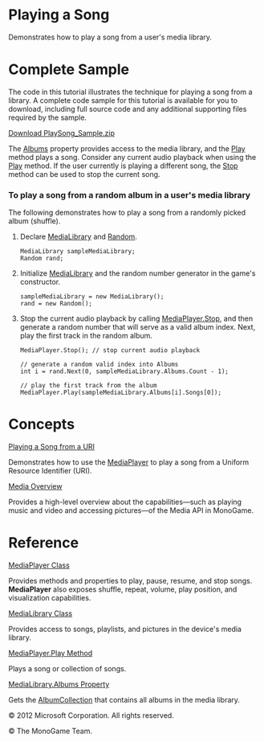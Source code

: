

# Playing a Song

Demonstrates how to play a song from a user's media library.

# Complete Sample

The code in this tutorial illustrates the technique for playing a song from a library. A complete code sample for this tutorial is available for you to download, including full source code and any additional supporting files required by the sample.

[Download PlaySong_Sample.zip](http://go.microsoft.com/fwlink/?LinkId=258717)

The [Albums](xref:MXF.Media.MediaLibrary.Albums) property provides access to the media library, and the [Play](xref:MXFM.MediaPlayer.Play) method plays a song. Consider any current audio playback when using the [Play](xref:MXFM.MediaPlayer.Play) method. If the user currently is playing a different song, the [Stop](xref:MXFxref:MediaPlayer.Stop) method can be used to stop the current song.

### To play a song from a random album in a user's media library

The following demonstrates how to play a song from a randomly picked album (shuffle).

1.  Declare [MediaLibrary](xref:MXF.Media.MediaLibrary) and [Random](http://msdn.microsoft.com/en-us/library/system.random.aspx).
    
    ```
    MediaLibrary sampleMediaLibrary;
    Random rand;
    ```
    
2.  Initialize [MediaLibrary](xref:MXF.Media.MediaLibrary) and the random number generator in the game's constructor.
    
    ```
    sampleMediaLibrary = new MediaLibrary();
    rand = new Random();
    ```
    
3.  Stop the current audio playback by calling [MediaPlayer.Stop](xref:MXFxref:MediaPlayer.Stop), and then generate a random number that will serve as a valid album index. Next, play the first track in the random album.
    
    ```
    MediaPlayer.Stop(); // stop current audio playback 
    
    // generate a random valid index into Albums
    int i = rand.Next(0, sampleMediaLibrary.Albums.Count - 1);
    
    // play the first track from the album
    MediaPlayer.Play(sampleMediaLibrary.Albums[i].Songs[0]);
    ```
    

# Concepts

[Playing a Song from a URI](Media_HowTo_PlaySongfromURI.md)

Demonstrates how to use the [MediaPlayer](xref:MXFM.MediaPlayer) to play a song from a Uniform Resource Identifier (URI).

[Media Overview](Media_XNA.md)

Provides a high-level overview about the capabilities—such as playing music and video and accessing pictures—of the Media API in MonoGame.

# Reference

[MediaPlayer Class](xref:MXFM.MediaPlayer)

Provides methods and properties to play, pause, resume, and stop songs. **MediaPlayer** also exposes shuffle, repeat, volume, play position, and visualization capabilities.

[MediaLibrary Class](xref:MXF.Media.MediaLibrary)

Provides access to songs, playlists, and pictures in the device's media library.

[MediaPlayer.Play Method](xref:MXFM.MediaPlayer.Play)

Plays a song or collection of songs.

[MediaLibrary.Albums Property](xref:MXF.Media.MediaLibrary.Albums)

Gets the [AlbumCollection](xref:MXF.Media.AlbumCollection) that contains all albums in the media library.

© 2012 Microsoft Corporation. All rights reserved.

© The MonoGame Team.
